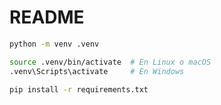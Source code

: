
# README

~~~bash
python -m venv .venv
~~~

~~~bash
source .venv/bin/activate  # En Linux o macOS
.venv\Scripts\activate     # En Windows
~~~

~~~bash
pip install -r requirements.txt
~~~